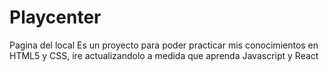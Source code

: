 # Playcenter
Pagina del local Es un proyecto para poder practicar mis conocimientos en HTML5 y CSS, ire actualizandolo a medida que aprenda Javascript y React
